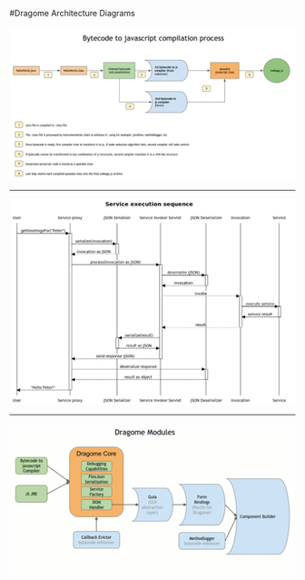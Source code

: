 #Dragome Architecture Diagrams


![Compilation process](compilation-process.png)

------

![Service execution](service-execution-sequence.png)

------

![Service execution](dragome-modules.gif)

